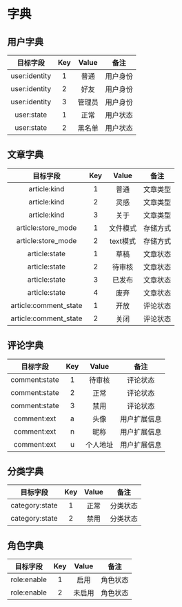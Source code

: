 # 字典

## 用户字典

| 目标字段        | Key          | Value  |  备注 |
| :-------------:|:-------------:|:-----:|:-----:|
| user:identity  | 1           |  普通 | 用户身份 |
| user:identity  | 2           |  好友 | 用户身份 |
| user:identity  | 3           |  管理员 | 用户身份 |
| user:state     | 1           |  正常 | 用户状态 |
| user:state     | 2           |  黑名单 | 用户状态 |


## 文章字典

| 目标字段        | Key          | Value  |  备注 |
| :-------------:|:-------------:|:-----:|:-----:|
| article:kind                 | 1           |  普通 | 文章类型 |
| article:kind                 | 2           |  灵感 | 文章类型 |
| article:kind                 | 3           |  关于 | 文章类型 |
| article:store_mode           | 1           |  文件模式 | 存储方式 |
| article:store_mode           | 2           |  text模式 | 存储方式 |
| article:state                 | 1           |  草稿 | 文章状态 |
| article:state                 | 2           |  待审核 | 文章状态 |
| article:state                 | 3           |  已发布 | 文章状态 |
| article:state                 | 4           |  废弃 | 文章状态 |
| article:comment_state         | 1           |  开放 | 评论状态 |
| article:comment_state         | 2           |  关闭 | 评论状态 |

## 评论字典

| 目标字段        | Key          | Value  |  备注 |
| :-------------:|:-------------:|:-----:|:-----:|
| comment:state     | 1           |  待审核 | 评论状态 |
| comment:state     | 2           |  正常 | 评论状态 |
| comment:state     | 3           |  禁用 | 评论状态 |
| comment:ext     | a           |  头像 | 用户扩展信息 |
| comment:ext     | n           |  昵称 | 用户扩展信息 |
| comment:ext     | u           |  个人地址 | 用户扩展信息 |


## 分类字典

| 目标字段        | Key          | Value  |  备注 |
| :-------------:|:-------------:|:-----:|:-----:|
| category:state     | 1           |  正常 | 分类状态 |
| category:state     | 2           |  禁用 | 分类状态 |

## 角色字典

| 目标字段        | Key          | Value  |  备注 |
| :-------------:|:-------------:|:-----:|:-----:|
| role:enable     | 1           |  启用 | 角色状态 |
| role:enable     | 2           |  未启用 | 角色状态 |

